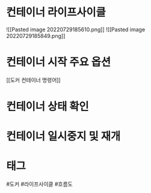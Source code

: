 # 컨테이너 라이프사이클
![[Pasted image 20220729185610.png]]
![[Pasted image 20220729185849.png]]
# 컨테이너 시작 주요 옵션
[[도커 컨테이너 명령어]]
# 컨테이너 상태 확인
# 컨테이너 일시중지 및 재개
# 태그
#도커 
#라이프사이클 
#흐름도 